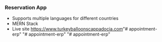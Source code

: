 ### Reservation App
- Supports multiple languages for different countries
- MERN Stack
- Live site  <https://www.turkeyballoonscappadocia.com>"# appointment-erp" 
"# appointment-erp" 
"# appointment-erp" 
